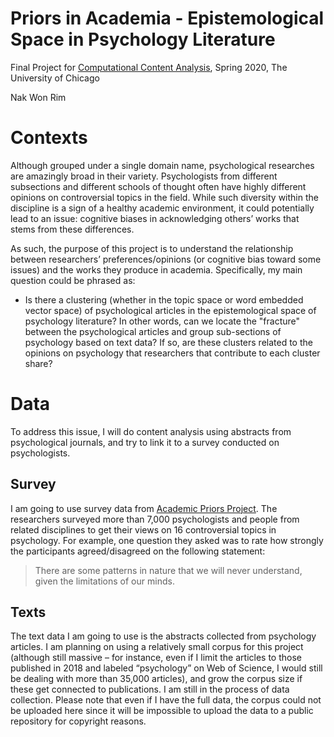 # Priors in Academia - Epistemological Space in Psychology Literature

Final Project for [Computational Content Analysis](https://github.com/Computational-Content-Analysis-2020), Spring 2020, The University of Chicago

Nak Won Rim

# Contexts

Although grouped under a single domain name, psychological researches are amazingly broad in their variety. Psychologists from different subsections and different schools of thought often have highly different opinions on controversial topics in the field. While such diversity within the discipline is a sign of a healthy academic environment, it could potentially lead to an issue: cognitive biases in acknowledging others’ works that stems from these differences.

As such, the purpose of this project is to understand the relationship between researchers’ preferences/opinions (or cognitive bias toward some issues) and the works they produce in academia. Specifically, my main question could be phrased as:

* Is there a clustering (whether in the topic space or word embedded vector space) of psychological articles in the epistemological space of psychology literature? In other words, can we locate the "fracture" between the psychological articles and group sub-sections of psychology based on text data? If so, are these clusters related to the opinions on psychology that researchers that contribute to each cluster share?

# Data

To address this issue, I will do content analysis using abstracts from psychological journals, and try to link it to a survey conducted on psychologists.

## Survey

I am going to use survey data from [Academic Priors Project](http://academic-priors.herokuapp.com/). The researchers surveyed more than 7,000 psychologists and people from related disciplines to get their views on 16 controversial topics in psychology. For example, one question they asked was to rate how strongly the participants agreed/disagreed on the following statement:

> There are some patterns in nature that we will never understand, given the limitations of our minds.

## Texts

The text data I am going to use is the abstracts collected from psychology articles. I am planning on using a relatively small corpus for this project (although still massive – for instance, even if I limit the articles to those published in 2018 and labeled “psychology” on Web of Science, I would still be dealing with more than 35,000 articles), and grow the corpus size if these get connected to publications. I am still in the process of data collection. Please note that even if I have the full data, the corpus could not be uploaded here since it will be impossible to upload the data to a public repository for copyright reasons.
